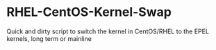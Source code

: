 # RHEL-CentOS-Kernel-Swap
Quick and dirty script to switch the kernel in CentOS/RHEL to the EPEL kernels, long term or mainline
